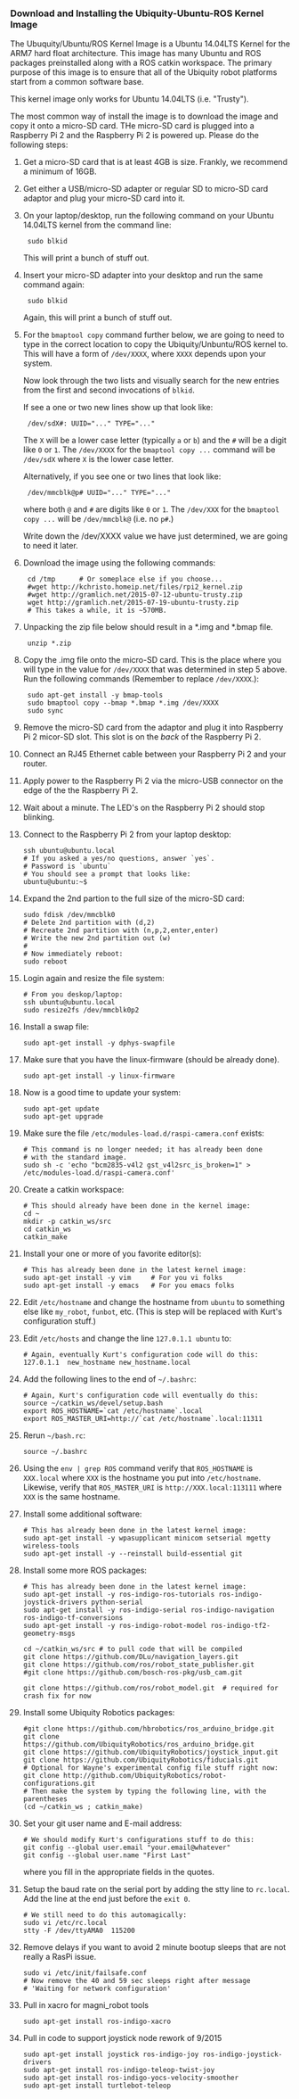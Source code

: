 ### Download and Installing the Ubiquity-Ubuntu-ROS Kernel Image

The Ubuquity/Ubuntu/ROS Kernel Image is a Ubuntu 14.04LTS
Kernel for the ARM7 hard float architecture.  This image
has many Ubuntu and ROS packages preinstalled along with
a ROS catkin workspace.  The primary purpose of this image
is to ensure that all of the Ubiquity robot platforms start
from a common software base.

This kernel image only works for Ubuntu 14.04LTS
(i.e. "Trusty").


The most common way of install the image is to download
the image and copy it onto a micro-SD card.  THe micro-SD
card is plugged into a Raspberry Pi 2 and the Raspberry Pi 2
is powered up.  Please do the following steps:

1. Get a micro-SD card that is at least 4GB is size.  Frankly,
   we recommend a minimum of 16GB.

2. Get either a USB/micro-SD adapter or regular SD to micro-SD
   card adaptor and plug your micro-SD card into it.

3. On your laptop/desktop, run the following command on your
   Ubuntu 14.04LTS kernel from the command line:

        sudo blkid

   This will print a bunch of stuff out.

4. Insert your micro-SD adapter into your desktop and run
   the same command again:

        sudo blkid

   Again, this will print a bunch of stuff out.

5. For the `bmaptool copy` command further below, we are going
   to need to type in the correct location to copy the
   Ubiquity/Unbuntu/ROS kernel to.  This will have a form
   of `/dev/XXXX`, where `XXXX` depends upon your system.

   Now look through the two lists and visually search for the
   new entries from the first and second invocations of `blkid`.

   If see a one or two new lines show up that look like:

        /dev/sdX#: UUID="..." TYPE="..."

   The `X` will be a lower case letter (typically `a` or `b`)
   and the `#` will be a digit like `0` or `1`.
   The `/dev/XXXX` for the `bmaptool copy ...` command will be
   `/dev/sdX` where `X` is the lower case letter.

   Alternatively, if you see one or two lines that look like:

        /dev/mmcblk@p# UUID="..." TYPE="..."

   where both `@` and `#` are digits like `0` or `1`.
   The `/dev/XXX` for the `bmaptool copy ...` will be `/dev/mmcblk@`
   (i.e. no `p#`.)

   Write down the /dev/XXXX value we have just determined, we are
   going to need it later.

6. Download the image using the following commands:

        cd /tmp      # Or someplace else if you choose...
        #wget http://kchristo.homeip.net/files/rpi2_kernel.zip
        #wget http://gramlich.net/2015-07-12-ubuntu-trusty.zip
        wget http://gramlich.net/2015-07-19-ubuntu-trusty.zip
        # This takes a while, it is ~570MB.

7. Unpacking the zip file below should result in a *.img and *.bmap file.

        unzip *.zip

8. Copy the .img file onto the micro-SD card.  This is the
   place where you will type in the value for `/dev/XXXX`
   that was determined in step 5 above.  Run the following
   commands (Remember to replace `/dev/XXXX`.):

        sudo apt-get install -y bmap-tools
        sudo bmaptool copy --bmap *.bmap *.img /dev/XXXX
        sudo sync

9. Remove the micro-SD card from the adaptor and plug it into
   Raspberry Pi 2 micor-SD slot.  This slot is on the *back*
   of the Raspberry Pi 2.

10. Connect an RJ45 Ethernet cable between your Raspberry Pi 2 and
    your router.

11. Apply power to the Raspberry Pi 2 via the micro-USB
    connector on the edge of the the Raspberry Pi 2.

12. Wait about a minute.  The LED's on the Raspberry Pi 2
    should stop blinking.

13. Connect to the Raspberry Pi 2 from your laptop desktop:

        ssh ubuntu@ubuntu.local
        # If you asked a yes/no questions, answer `yes`.
        # Password is `ubuntu`
        # You should see a prompt that looks like:
        ubuntu@ubuntu:~$

14. Expand the 2nd partion to the full size of the micro-SD card:

        sudo fdisk /dev/mmcblk0
        # Delete 2nd partition with (d,2)
        # Recreate 2nd partition with (n,p,2,enter,enter)
        # Write the new 2nd partition out (w)
        #
        # Now immediately reboot:
        sudo reboot

15. Login again and resize the file system:

        # From you deskop/laptop:
        ssh ubuntu@ubuntu.local
        sudo resize2fs /dev/mmcblk0p2

16. Install a swap file:

        sudo apt-get install -y dphys-swapfile

17. Make sure that you have the linux-firmware (should be already done).

        sudo apt-get install -y linux-firmware

18. Now is a good time to update your system:

        sudo apt-get update
        sudo apt-get upgrade

19. Make sure the file `/etc/modules-load.d/raspi-camera.conf` exists:

        # This command is no longer needed; it has already been done
        # with the standard image.
        sudo sh -c 'echo "bcm2835-v4l2 gst_v4l2src_is_broken=1" > /etc/modules-load.d/raspi-camera.conf'

20. Create a catkin workspace:

        # This should already have been done in the kernel image:
        cd ~
        mkdir -p catkin_ws/src
        cd catkin_ws
        catkin_make

21. Install your one or more of you favorite editor(s):

        # This has already been done in the latest kernel image:
        sudo apt-get install -y vim     # For you vi folks
        sudo apt-get install -y emacs   # For you emacs folks

22. Edit `/etc/hostname` and change the hostname from `ubuntu` to something
    else like `my_robot`, `funbot`, etc.  (This is step will be replaced
    with Kurt's configuration stuff.)

23. Edit `/etc/hosts` and change the line `127.0.1.1 ubuntu` to:

        # Again, eventually Kurt's configuration code will do this:
        127.0.1.1  new_hostname new_hostname.local

24. Add the following lines to the end of `~/.bashrc`:

        # Again, Kurt's configuration code will eventually do this:
        source ~/catkin_ws/devel/setup.bash
        export ROS_HOSTNAME=`cat /etc/hostname`.local
        export ROS_MASTER_URI=http://`cat /etc/hostname`.local:11311

25. Rerun `~/bash.rc`:

        source ~/.bashrc

26. Using the `env | grep ROS` command verify that `ROS_HOSTNAME` is
    `XXX.local` where `XXX` is the hostname you put into `/etc/hostname`.
    Likewise, verify that `ROS_MASTER_URI` is `http://XXX.local:113111`
    where `XXX` is the same hostname.

27. Install some additional software:

        # This has already been done in the latest kernel image:
        sudo apt-get install -y wpasupplicant minicom setserial mgetty wireless-tools
        sudo apt-get install -y --reinstall build-essential git

28. Install some more ROS packages:

        # This has already been done in the latest kernel image:
        sudo apt-get install -y ros-indigo-ros-tutorials ros-indigo-joystick-drivers python-serial              
        sudo apt-get install -y ros-indigo-serial ros-indigo-navigation ros-indigo-tf-conversions
        sudo apt-get install -y ros-indigo-robot-model ros-indigo-tf2-geometry-msgs

        cd ~/catkin_ws/src # to pull code that will be compiled
        git clone https://github.com/DLu/navigation_layers.git
        git clone https://github.com/ros/robot_state_publisher.git
        #git clone https://github.com/bosch-ros-pkg/usb_cam.git

        git clone https://github.com/ros/robot_model.git  # required for crash fix for now

29. Install some Ubiquity Robotics packages:

        #git clone https://github.com/hbrobotics/ros_arduino_bridge.git
        git clone https://github.com/UbiquityRobotics/ros_arduino_bridge.git
        git clone https://github.com/UbiquityRobotics/joystick_input.git
        git clone https://github.com/UbiquityRobotics/fiducials.git
        # Optional for Wayne's experimental config file stuff right now:
        git clone http://github.com/UbiquityRobotics/robot-configurations.git
		# Then make the system by typing the following line, with the parentheses
        (cd ~/catkin_ws ; catkin_make)

30. Set your git user name and E-mail address:

        # We should modify Kurt's configurations stuff to do this:
        git config --global user.email "your.email@whatever"
        git config --global user.name "First Last"

    where you fill in the appropriate fields in the quotes.

31. Setup the baud rate on the serial port by adding the stty line to
    `rc.local`.  Add the line at the end just before the `exit 0`.

        # We still need to do this automagically:
        sudo vi /etc/rc.local 
        stty -F /dev/ttyAMA0  115200

32. Remove delays if you want to avoid 2 minute bootup sleeps that
    are not really a RasPi issue.

        sudo vi /etc/init/failsafe.conf
        # Now remove the 40 and 59 sec sleeps right after message
        # 'Waiting for network configuration'

33. Pull in xacro for magni_robot tools

        sudo apt-get install ros-indigo-xacro


34. Pull in code to support joystick node rework of 9/2015

        sudo apt-get install joystick ros-indigo-joy ros-indigo-joystick-drivers
        sudo apt-get install ros-indigo-teleop-twist-joy
        sudo apt-get install ros-indigo-yocs-velocity-smoother
        sudo apt-get install turtlebot-teleop

